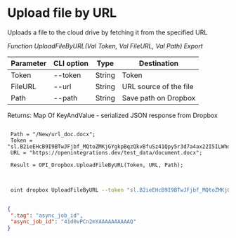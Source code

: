 ﻿---
sidebar_position: 5
---

# Upload file by URL
 Uploads a file to the cloud drive by fetching it from the specified URL


*Function UploadFileByURL(Val Token, Val FileURL, Val Path) Export*

 | Parameter | CLI option | Type | Destination |
 |-|-|-|-|
 | Token | --token | String | Token |
 | FileURL | --url | String | URL source of the file |
 | Path | --path | String | Save path on Dropbox |

 
 Returns: Map Of KeyAndValue - serialized JSON response from Dropbox

```bsl title="Code example"
	
 Path = "/New/url_doc.docx";
 Token = "sl.B2ieEHcB9I9BTwJFjbf_MQtoZMKjGYgkpBqzQkvBfuSz41Qpy5r3d7a4ax22I5ILWhd9KLbN5L...";
 URL = "https://openintegrations.dev/test_data/document.docx";
 
 Result = OPI_Dropbox.UploadFileByURL(Token, URL, Path);
	
```

```sh title="CLI command example"
 
 oint dropbox UploadFileByURL --token "sl.B2ieEHcB9I9BTwJFjbf_MQtoZMKjGYgkpBqzQkvBfuSz41Qpy5r3d7a4ax22I5ILWhd9KLbN5L..." --url %url% --path %path%


```


```json title="Result"

{
 ".tag": "async_job_id",
 "async_job_id": "41d0vPCn2mYAAAAAAAAAAQ"
}

```
